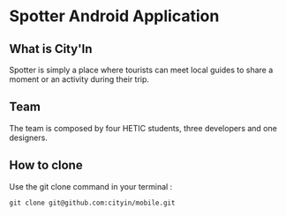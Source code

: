 # Spotter Android Application

## What is City'In

Spotter is simply a place where tourists can meet local guides to share a moment or an activity during their trip.

## Team

The team is composed by four HETIC students, three developers and one designers.

## How to clone

Use the git clone command in your terminal :

``
git clone git@github.com:cityin/mobile.git
``


